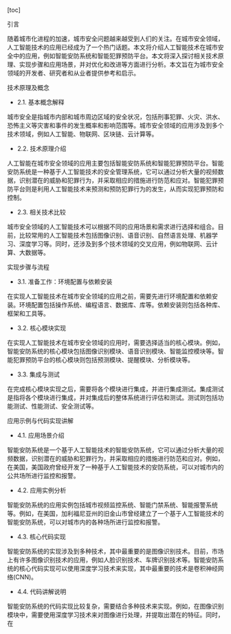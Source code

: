 
[toc]                    
                
                
引言

随着城市化进程的加速，城市安全问题越来越受到人们的关注。在城市安全领域，人工智能技术的应用已经成为了一个热门话题。本文将介绍人工智能技术在城市安全中的应用，例如智能安防系统和智能犯罪预防平台。本文将深入探讨相关技术原理、实现步骤和应用场景，并对优化和改进等方面进行分析。本文旨在为城市安全领域的开发者、研究者和从业者提供参考和启示。

技术原理及概念

- 2.1. 基本概念解释

城市安全是指城市内部和城市周边区域的安全状况，包括刑事犯罪、火灾、洪水、恐怖主义等灾害和事件的发生概率和影响范围等。城市安全领域的应用涉及到多个技术领域，例如人工智能、物联网、区块链、云计算等。

- 2.2. 技术原理介绍

人工智能在城市安全领域的应用主要包括智能安防系统和智能犯罪预防平台。智能安防系统是一种基于人工智能技术的安全管理系统，它可以通过分析大量的视频数据，识别潜在的威胁和犯罪行为，并采取相应的措施进行防范和应对。智能犯罪预防平台则是利用人工智能技术来预测和预防犯罪行为的发生，从而实现犯罪预防和控制。

- 2.3. 相关技术比较

城市安全领域的人工智能技术可以根据不同的应用场景和需求进行选择和组合。目前，比较常用的人工智能技术包括图像识别、语音识别、自然语言处理、机器学习、深度学习等。同时，还涉及到多个技术领域的交叉应用，例如物联网、云计算、大数据等。

实现步骤与流程

- 3.1. 准备工作：环境配置与依赖安装

在实现人工智能技术在城市安全领域的应用之前，需要先进行环境配置和依赖安装。环境配置包括操作系统、编程语言、数据库、库等。依赖安装则包括各种库、框架和工具等。

- 3.2. 核心模块实现

在实现人工智能技术在城市安全领域的应用时，需要选择适当的核心模块。例如，智能安防系统的核心模块包括图像识别模块、语音识别模块、智能监控模块等。智能犯罪预防平台的核心模块则包括预测模块、提醒模块、分析模块等。

- 3.3. 集成与测试

在完成核心模块实现之后，需要将各个模块进行集成，并进行集成测试。集成测试是指将各个模块进行集成，并对集成后的整体系统进行评估和测试。测试则包括功能测试、性能测试、安全测试等。

应用示例与代码实现讲解

- 4.1. 应用场景介绍

智能安防系统是一个基于人工智能技术的智能安防系统，它可以通过分析大量的视频数据，识别潜在的威胁和犯罪行为，并采取相应的措施进行防范和应对。例如，在美国，美国政府曾经开发了一种基于人工智能技术的安防系统，可以对城市内的公共场所进行监控和报警。

- 4.2. 应用实例分析

智能安防系统的应用实例包括城市视频监控系统、智能门禁系统、智能报警系统等。例如，在美国，加利福尼亚州的旧金山市曾经建立了一个基于人工智能技术的智能安防系统，可以对城市内的各种场所进行监控和报警。

- 4.3. 核心代码实现

智能安防系统的实现涉及到多种技术，其中最重要的是图像识别技术。目前，市场上有许多图像识别技术的应用，例如人脸识别技术、车牌识别技术等。智能安防系统的核心代码实现可以使用深度学习技术来实现，其中最重要的技术是卷积神经网络(CNN)。

- 4.4. 代码讲解说明

智能安防系统的代码实现比较复杂，需要结合多种技术来实现。例如，在图像识别模块中，需要使用深度学习技术来对图像进行处理，并提取出潜在的特征。同时，在

